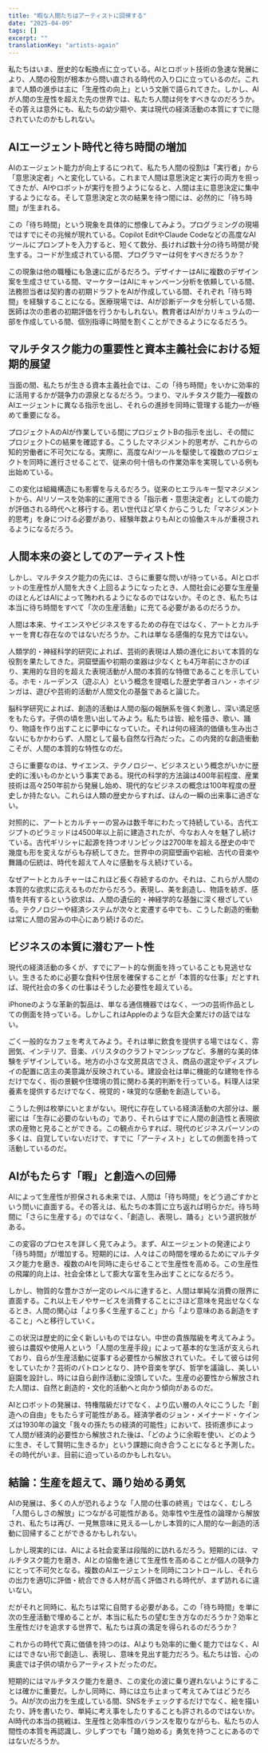 ```yaml
---
title: "暇な人間たちはアーティストに回帰する"
date: "2025-04-09"
tags: []
excerpt: ""
translationKey: "artists-again"
---
```


私たちはいま、歴史的な転換点に立っている。AIとロボット技術の急速な発展により、人間の役割が根本から問い直される時代の入り口に立っているのだ。これまで人類の進歩は主に「生産性の向上」という文脈で語られてきた。しかし、AIが人間の生産性を超えた先の世界では、私たち人間は何をすべきなのだろうか。その答えは意外にも、私たちの幼少期や、実は現代の経済活動の本質にすでに隠されていたのかもしれない。

## AIエージェント時代と待ち時間の増加

AIのエージェント能力が向上するにつれて、私たち人間の役割は「実行者」から「意思決定者」へと変化している。これまで人間は意思決定と実行の両方を担ってきたが、AIやロボットが実行を担うようになると、人間は主に意思決定に集中するようになる。そして意思決定と次の結果を待つ間には、必然的に「待ち時間」が生まれる。

この「待ち時間」という現象を具体的に想像してみよう。プログラミングの現場ではすでにその兆候が現れている。Copilot EditやClaude Codeなどの高度なAIツールにプロンプトを入力すると、短くて数分、長ければ数十分の待ち時間が発生する。コードが生成されている間、プログラマーは何をすべきだろうか？

この現象は他の職種にも急速に広がるだろう。デザイナーはAIに複数のデザイン案を生成させている間、マーケターはAIにキャンペーン分析を依頼している間、法務担当者は契約書の初期ドラフトをAIが作成している間、それぞれ「待ち時間」を経験することになる。医療現場では、AIが診断データを分析している間、医師は次の患者の初期評価を行うかもしれない。教育者はAIがカリキュラムの一部を作成している間、個別指導に時間を割くことができるようになるだろう。

## マルチタスク能力の重要性と資本主義社会における短期的展望

当面の間、私たちが生きる資本主義社会では、この「待ち時間」をいかに効率的に活用するかが競争力の源泉となるだろう。つまり、マルチタスク能力—複数のAIエージェントに異なる指示を出し、それらの進捗を同時に管理する能力—が極めて重要になる。

プロジェクトAのAIが作業している間にプロジェクトBの指示を出し、その間にプロジェクトCの結果を確認する。こうしたマネジメント的思考が、これからの知的労働者に不可欠になる。実際に、高度なAIツールを駆使して複数のプロジェクトを同時に進行させることで、従来の何十倍もの作業効率を実現している例も出始めている。

この変化は組織構造にも影響を与えるだろう。従来のヒエラルキー型マネジメントから、AIリソースを効率的に運用できる「指示者・意思決定者」としての能力が評価される時代へと移行する。若い世代ほど早くからこうした「マネジメント的思考」を身につける必要があり、経験年数よりもAIとの協働スキルが重視されるようになるだろう。

## 人間本来の姿としてのアーティスト性

しかし、マルチタスク能力の先には、さらに重要な問いが待っている。AIとロボットの生産性が人間を大きく上回るようになったとき、人間社会に必要な生産量のほとんどはAIによって賄われるようになるのではないか。そのとき、私たちは本当に待ち時間をすべて「次の生産活動」に充てる必要があるのだろうか。

人間は本来、サイエンスやビジネスをするための存在ではなく、アートとカルチャーを育む存在なのではないだろうか。これは単なる感傷的な見方ではない。

人類学的・神経科学的研究によれば、芸術的表現は人類の進化において本質的な役割を果たしてきた。洞窟壁画や初期の楽器は少なくとも4万年前にさかのぼり、実用的な目的を超えた表現活動が人間の本質的な特徴であることを示している。ホモ・ルーデンス（遊ぶ人）という概念を提唱した歴史学者ヨハン・ホイジンガは、遊びや芸術的活動が人間文化の基盤であると論じた。

脳科学研究によれば、創造的活動は人間の脳の報酬系を強く刺激し、深い満足感をもたらす。子供の頃を思い出してみよう。私たちは皆、絵を描き、歌い、踊り、物語を作り出すことに夢中になっていた。それは何の経済的価値も生み出さないにもかかわらず、人間として最も自然な行為だった。この内発的な創造衝動こそが、人間の本質的な特性なのだ。

さらに重要なのは、サイエンス、テクノロジー、ビジネスという概念がいかに歴史的に浅いものかという事実である。現代の科学的方法論は400年前程度、産業技術は高々250年前から発展し始め、現代的なビジネスの概念は100年程度の歴史しか持たない。これらは人類の歴史からすれば、ほんの一瞬の出来事に過ぎない。

対照的に、アートとカルチャーの営みは数千年にわたって持続している。古代エジプトのピラミッドは4500年以上前に建造されたが、今なお人々を魅了し続けている。古代ギリシャに起源を持つオリンピックは2700年を超える歴史の中で幾度も形を変えながらも存続してきた。世界中の洞窟壁画や岩絵、古代の音楽や舞踊の伝統は、時代を超えて人々に感動を与え続けている。

なぜアートとカルチャーはこれほど長く存続するのか。それは、これらが人間の本質的な欲求に応えるものだからだろう。表現し、美を創造し、物語を紡ぎ、感情を共有するという欲求は、人間の遺伝的・神経学的な基盤に深く根ざしている。テクノロジーや経済システムが次々と変遷する中でも、こうした創造的衝動は常に人間の営みの中心にあり続けるのだ。

## ビジネスの本質に潜むアート性

現代の経済活動の多くが、すでにアート的な側面を持っていることも見逃せない。生きるために必要な食料や住居を確保することが「本質的な仕事」だとすれば、現代社会の多くの仕事はそうした必要性を超えている。

iPhoneのような革新的製品は、単なる通信機器ではなく、一つの芸術作品としての側面を持っている。しかしこれはAppleのような巨大企業だけの話ではない。

ごく一般的なカフェを考えてみよう。それは単に飲食を提供する場ではなく、雰囲気、インテリア、音楽、バリスタのクラフトマンシップなど、多層的な美的体験をデザインしている。地方の小さな文房具店でさえ、商品の選定やディスプレイの配置に店主の美意識が反映されている。建設会社は単に機能的な建物を作るだけでなく、街の景観や住環境の質に関わる美的判断を行っている。料理人は栄養素を提供するだけでなく、視覚的・味覚的な感動を創造している。

こうした例は枚挙にいとまがない。現代に存在している経済活動の大部分は、厳密には「生存に必要のないもの」であり、それらはすでに人間の創造性と表現欲求の産物と見ることができる。この観点からすれば、現代のビジネスパーソンの多くは、自覚していないだけで、すでに「アーティスト」としての側面を持って活動しているのだ。

## AIがもたらす「暇」と創造への回帰

AIによって生産性が担保される未来では、人間は「待ち時間」をどう過ごすかという問いに直面する。その答えは、私たちの本質に立ち返れば明らかだ。待ち時間に「さらに生産する」のではなく、「創造し、表現し、踊る」という選択肢がある。

この変容のプロセスを詳しく見てみよう。まず、AIエージェントの発達により「待ち時間」が増加する。短期的には、人々はこの時間を埋めるためにマルチタスク能力を磨き、複数のAIを同時に走らせることで生産性を高める。この生産性の飛躍的向上は、社会全体として膨大な富を生み出すことになるだろう。

しかし、物質的な豊かさが一定のレベルに達すると、人間は単純な消費の限界に直面する。これ以上モノやサービスを消費することにさほど意味を見出せなくなるとき、人間の関心は「より多く生産すること」から「より意味のある創造をすること」へと移行していく。

この状況は歴史的に全く新しいものではない。中世の貴族階級を考えてみよう。彼らは農奴や使用人という「人間の生産手段」によって基本的な生活が支えられており、自らが生産活動に従事する必要性から解放されていた。そして彼らは何をしていたか？芸術のパトロンとなり、詩や音楽を学び、哲学を議論し、美しい庭園を設計し、時には自ら創作活動に没頭していた。生産の必要性から解放された人間は、自然と創造的・文化的活動へと向かう傾向があるのだ。

AIとロボットの発展は、特権階級だけでなく、より広い層の人々にこうした「創造への自由」をもたらす可能性がある。経済学者のジョン・メイナード・ケインズは1930年の論文「我々の孫たちの経済的可能性」において、技術進歩によって人間が経済的必要性から解放された後は、「どのように余暇を使い、どのように生き、そして賢明に生きるか」という課題に向き合うことになると予測した。その時代がいま、目前に迫っているのかもしれない。

## 結論：生産を超えて、踊り始める勇気

AIの発展は、多くの人が恐れるような「人間の仕事の終焉」ではなく、むしろ「人間らしさの解放」につながる可能性がある。効率性や生産性の論理から解放され、私たちは再び、一見無意味に見える—しかし本質的に人間的な—創造的活動に回帰することができるかもしれない。

しかし現実的には、AIによる社会変革は段階的に訪れるだろう。短期的には、マルチタスク能力を磨き、AIとの協働を通じて生産性を高めることが個人の競争力にとって不可欠となる。複数のAIエージェントを同時にコントロールし、それらの出力を適切に評価・統合できる人材が高く評価される時代が、まず訪れるに違いない。

だがそれと同時に、私たちは常に自問する必要がある。この「待ち時間」を単に次の生産活動で埋めることが、本当に私たちの望む生き方なのだろうか？効率と生産性だけを追求する世界で、私たちは真の満足を得られるのだろうか？

これからの時代で真に価値を持つのは、AIよりも効率的に働く能力ではなく、AIにはできない形で創造し、表現し、意味を見出す能力だろう。私たちは皆、心の奥底では子供の頃からアーティストだったのだ。

短期的にはマルチタスク能力を磨き、この変化の波に乗り遅れないようにすることは確かに重要だ。しかし同時に、時には立ち止まって考えてみてはどうだろう。AIが次の出力を生成している間、SNSをチェックするだけでなく、絵を描いたり、詩を書いたり、単純に考え事をしたりすることも許されるのではないか。AI時代の本当の挑戦は、生産性と効率性のバランスを取りながらも、私たちの人間性の本質を再認識し、少しずつでも「踊り始める」勇気を持つことにあるのではないだろうか。
